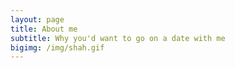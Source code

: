 ```yaml
---
layout: page
title: About me
subtitle: Why you'd want to go on a date with me
bigimg: /img/shah.gif
---
```


